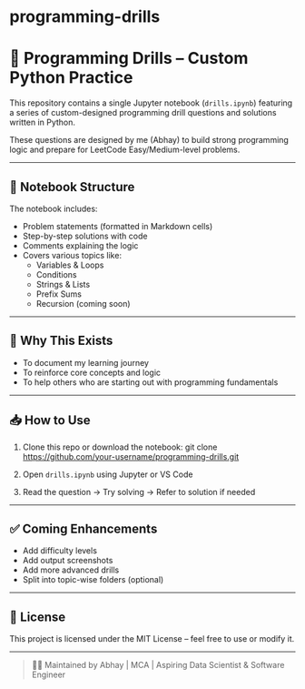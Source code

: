 # programming-drills
# 🧠 Programming Drills – Custom Python Practice

This repository contains a single Jupyter notebook (`drills.ipynb`) featuring a series of custom-designed programming drill questions and solutions written in Python.

These questions are designed by me (Abhay) to build strong programming logic and prepare for LeetCode Easy/Medium-level problems.

---

## 📘 Notebook Structure

The notebook includes:
- Problem statements (formatted in Markdown cells)
- Step-by-step solutions with code
- Comments explaining the logic
- Covers various topics like:
  - Variables & Loops
  - Conditions
  - Strings & Lists
  - Prefix Sums
  - Recursion (coming soon)

---

## 📌 Why This Exists

- To document my learning journey
- To reinforce core concepts and logic
- To help others who are starting out with programming fundamentals

---

## 📥 How to Use

1. Clone this repo or download the notebook:
git clone https://github.com/your-username/programming-drills.git

2. Open `drills.ipynb` using Jupyter or VS Code
3. Read the question → Try solving → Refer to solution if needed

---

## ✅ Coming Enhancements

- Add difficulty levels
- Add output screenshots
- Add more advanced drills
- Split into topic-wise folders (optional)

---

## 📜 License

This project is licensed under the MIT License – feel free to use or modify it.

---

> 👨‍💻 Maintained by Abhay | MCA | Aspiring Data Scientist & Software Engineer

